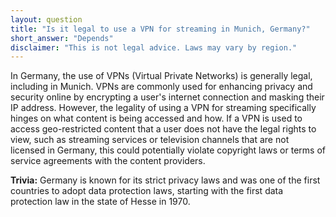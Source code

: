 ```yaml
---
layout: question
title: "Is it legal to use a VPN for streaming in Munich, Germany?"
short_answer: "Depends"
disclaimer: "This is not legal advice. Laws may vary by region."
---
```


In Germany, the use of VPNs (Virtual Private Networks) is generally legal, including in Munich. VPNs are commonly used for enhancing privacy and security online by encrypting a user's internet connection and masking their IP address. However, the legality of using a VPN for streaming specifically hinges on what content is being accessed and how. If a VPN is used to access geo-restricted content that a user does not have the legal rights to view, such as streaming services or television channels that are not licensed in Germany, this could potentially violate copyright laws or terms of service agreements with the content providers.

**Trivia:** Germany is known for its strict privacy laws and was one of the first countries to adopt data protection laws, starting with the first data protection law in the state of Hesse in 1970.
